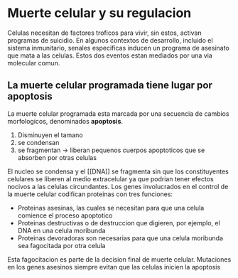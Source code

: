 # Muerte celular y su regulacion

Celulas necesitan de factores troficos para vivir, sin estos, activan programas de suicidio.
En algunos contextos de desarrollo, incluido el sistema inmunitario, senales especificas inducen un programa de asesinato que mata a las celulas.
Estos dos eventos estan mediados por una via molecular comun.

## La muerte celular programada tiene lugar por apoptosis

La muerte celular programada esta marcada por una secuencia de cambios morfologicos, denominados **apoptosis**.
1. Disminuyen el tamano
2. se condensan
3. se fragmentan → liberan pequenos cuerpos apoptoticos que se absorben por otras celulas

El nucleo se condensa y el [[DNA]] se fragmenta sin que los constituyentes celulares se liberen al medio extracelular ya que podrian tener efectos nocivos a las celulas circundantes.
Los genes involucrados en el control de la muerte celular codifican proteinas con tres funciones:
- Proteinas asesinas, las cuales se necesitan para que una celula comience el proceso apoptotico
- Proteinas destructivas o de destruccion que digieren, por ejemplo, el DNA en una celula moribunda
- Proteinas devoradoras son necesarias para que una celula moribunda sea fagocitada por otra celula

Esta fagocitacion es parte de la decision final de muerte celular. Mutaciones en los genes asesinos siempre evitan que las celulas inicien la apoptosis